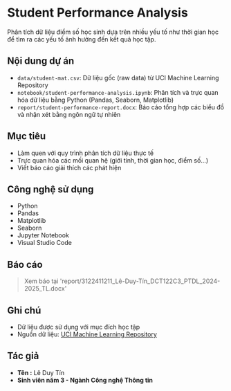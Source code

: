 # Student Performance Analysis  
Phân tích dữ liệu điểm số học sinh dựa trên nhiều yếu tố như thời gian học để tìm ra các yếu tố ảnh hưởng đến kết quả học tập.

## Nội dung dự án
- `data/student-mat.csv`: Dữ liệu gốc (raw data) từ UCI Machine Learning Repository
- `notebook/student-performance-analysis.ipynb`: Phân tích và trực quan hóa dữ liệu bằng Python (Pandas, Seaborn, Matplotlib)
- `report/student-performance-report.docx`: Báo cáo tổng hợp các biểu đồ và nhận xét bằng ngôn ngữ tự nhiên

## Mục tiêu
- Làm quen với quy trình phân tích dữ liệu thực tế
- Trực quan hóa các mối quan hệ (giới tính, thời gian học, điểm số…)
- Viết báo cáo giải thích các phát hiện

## Công nghệ sử dụng
- Python 
- Pandas
- Matplotlib
- Seaborn
- Jupyter Notebook
- Visual Studio Code

## Báo cáo
> Xem báo tại 'report/3122411211_Lê-Duy-Tín_DCT122C3_PTDL_2024-2025_TL.docx'

## Ghi chú
- Dữ liệu được sử dụng với mục đích học tập
- Nguồn dữ liệu: [UCI Machine Learning Repository](https://archive.ics.uci.edu/dataset/320/student+performance)

## Tác giả
- **Tên :** Lê Duy Tín
- **Sinh viên năm 3 - Ngành Công nghệ Thông tin**
